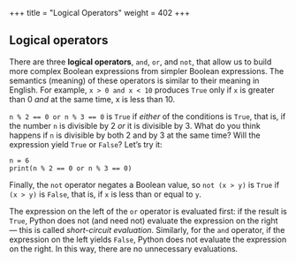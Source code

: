 +++
title = "Logical Operators"
weight = 402
+++

## Logical operators

There are three **logical operators**,  ```and```, ```or```, and ```not```,
that allow us to build more complex
Boolean expressions from simpler Boolean expressions. The
semantics (meaning) of these operators is similar to their meaning in English.
For example, ```x > 0 and x < 10``` produces ```True``` only if ```x``` is greater than 0 *and*
at the same time, x is less than 10.

```n % 2 == 0 or n % 3 == 0``` is ```True``` if *either* of the conditions is ```True```,
that is, if the number ```n``` is divisible by 2 *or* it is divisible by 3.  What do
you think happens if ```n``` is divisible by both 2 and by 3 at the same time?
Will the expression yield ```True``` or ```False```?  Let&#8217;s try it:


```
n = 6
print(n % 2 == 0 or n % 3 == 0)
```

Finally, the ```not``` operator negates a Boolean value, so ```not (x > y)```
is ```True``` if ```(x > y)``` is ```False```, that is, if ```x``` is less than or equal to
```y```.

The expression on the left of the ```or``` operator is evaluated first: if the result is ```True```,
Python does not (and need not) evaluate the expression on the right &#8212; this is called *short-circuit evaluation*.
Similarly, for the ```and``` operator, if the expression on the left yields ```False```, Python does not
evaluate the expression on the right.   In this way, there are no unnecessary evaluations.